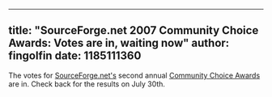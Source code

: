 
---
title: "SourceForge.net 2007 Community Choice Awards: Votes are in, waiting now"
author: fingolfin
date: 1185111360
---

The votes for [SourceForge.net's](https://sourceforge.net) second annual [Community Choice Awards](https://sourceforge.net/awards/cca/) are in. Check back for the results on July 30th.
